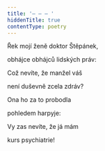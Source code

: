 ```yaml
---
title: '– – – '
hiddenTitle: true
contentType: poetry
---
```


<section>

Řek mojí ženě doktor Štěpánek,

obhájce obhájců lidských práv:

Což nevíte, že manžel váš

není duševně zcela zdráv?

Ona ho za to probodla

pohledem harpyje:

Vy zas nevíte, že já mám

kurs psychiatrie!

</section>
